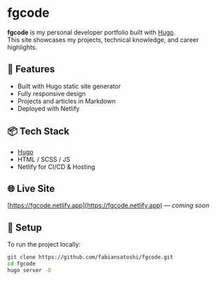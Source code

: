 # fgcode

**fgcode** is my personal developer portfolio built with [Hugo](https://gohugo.io/).  
This site showcases my projects, technical knowledge, and career highlights.

## 🚀 Features

- Built with Hugo static site generator
- Fully responsive design
- Projects and articles in Markdown
- Deployed with Netlify

## 📦 Tech Stack

- [Hugo](https://gohugo.io/)
- HTML / SCSS / JS
- Netlify for CI/CD & Hosting

## 🌐 Live Site

[https://fgcode.netlify.app](https://fgcode.netlify.app) — _coming soon_

## 📁 Setup

To run the project locally:

```bash
git clone https://github.com/fabiansatoshi/fgcode.git
cd fgcode
hugo server -D
